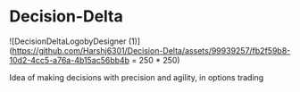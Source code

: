 # Decision-Delta

![DecisionDeltaLogobyDesigner (1)](https://github.com/Harshj6301/Decision-Delta/assets/99939257/fb2f59b8-10d2-4cc5-a76a-4b15ac56bb4b = 250 * 250)

Idea of making decisions with precision and agility, in options trading

